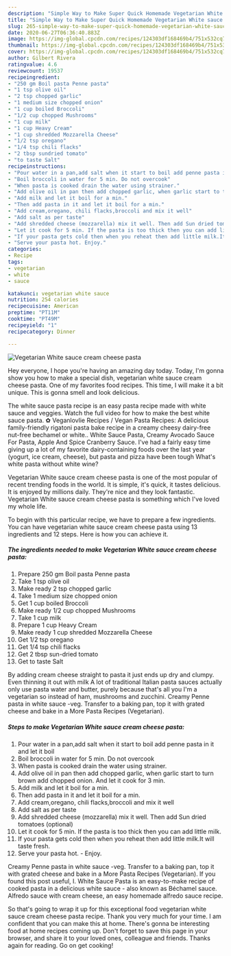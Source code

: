 ```yaml
---
description: "Simple Way to Make Super Quick Homemade Vegetarian White sauce cream cheese pasta"
title: "Simple Way to Make Super Quick Homemade Vegetarian White sauce cream cheese pasta"
slug: 265-simple-way-to-make-super-quick-homemade-vegetarian-white-sauce-cream-cheese-pasta
date: 2020-06-27T06:36:40.883Z
image: https://img-global.cpcdn.com/recipes/124303df168469b4/751x532cq70/vegetarian-white-sauce-cream-cheese-pasta-recipe-main-photo.jpg
thumbnail: https://img-global.cpcdn.com/recipes/124303df168469b4/751x532cq70/vegetarian-white-sauce-cream-cheese-pasta-recipe-main-photo.jpg
cover: https://img-global.cpcdn.com/recipes/124303df168469b4/751x532cq70/vegetarian-white-sauce-cream-cheese-pasta-recipe-main-photo.jpg
author: Gilbert Rivera
ratingvalue: 4.6
reviewcount: 19537
recipeingredient:
- "250 gm Boil pasta Penne pasta"
- "1 tsp olive oil"
- "2 tsp chopped garlic"
- "1 medium size chopped onion"
- "1 cup boiled Broccoli"
- "1/2 cup chopped Mushrooms"
- "1 cup milk"
- "1 cup Heavy Cream"
- "1 cup shredded Mozzarella Cheese"
- "1/2 tsp oregano"
- "1/4 tsp chili flacks"
- "2 tbsp sundried tomato"
- "to taste Salt"
recipeinstructions:
- "Pour water in a pan,add salt when it start to boil add penne pasta in it and let it boil"
- "Boil broccoli in water for 5 min. Do not overcook"
- "When pasta is cooked drain the water using strainer."
- "Add olive oil in pan then add chopped garlic, when garlic start to turn brown add chopped onion. And let it cook for 3 min."
- "Add milk and let it boil for a min."
- "Then add pasta in it and let it boil for a min."
- "Add cream,oregano, chili flacks,broccoli and mix it well"
- "Add salt as per taste"
- "Add shredded cheese (mozzarella) mix it well. Then add Sun dried tomatoes (optional)"
- "Let it cook for 5 min. If the pasta is too thick then you can add little milk."
- "If your pasta gets cold then when you reheat then add little milk.It will taste fresh."
- "Serve your pasta hot. Enjoy."
categories:
- Recipe
tags:
- vegetarian
- white
- sauce

katakunci: vegetarian white sauce 
nutrition: 254 calories
recipecuisine: American
preptime: "PT11M"
cooktime: "PT49M"
recipeyield: "1"
recipecategory: Dinner

---
```



![Vegetarian White sauce cream cheese pasta](https://img-global.cpcdn.com/recipes/124303df168469b4/751x532cq70/vegetarian-white-sauce-cream-cheese-pasta-recipe-main-photo.jpg)

Hey everyone, I hope you're having an amazing day today. Today, I'm gonna show you how to make a special dish, vegetarian white sauce cream cheese pasta. One of my favorites food recipes. This time, I will make it a bit unique. This is gonna smell and look delicious.

The white sauce pasta recipe is an easy pasta recipe made with white sauce and veggies. Watch the full video for how to make the best white sauce pasta. ✿ Veganlovlie Recipes / Vegan Pasta Recipes: A delicious family-friendly rigatoni pasta bake recipe in a creamy cheesy dairy-free nut-free bechamel or white.. White Sauce Pasta, Creamy Avocado Sauce For Pasta, Apple And Spice Cranberry Sauce. I&#39;ve had a fairly easy time giving up a lot of my favorite dairy-containing foods over the last year (yogurt, ice cream, cheese), but pasta and pizza have been tough What&#39;s white pasta without white wine?

Vegetarian White sauce cream cheese pasta is one of the most popular of recent trending foods in the world. It is simple, it's quick, it tastes delicious. It is enjoyed by millions daily. They're nice and they look fantastic. Vegetarian White sauce cream cheese pasta is something which I've loved my whole life.


To begin with this particular recipe, we have to prepare a few ingredients. You can have vegetarian white sauce cream cheese pasta using 13 ingredients and 12 steps. Here is how you can achieve it.

<!--inarticleads1-->

##### The ingredients needed to make Vegetarian White sauce cream cheese pasta:

1. Prepare 250 gm Boil pasta Penne pasta
1. Take 1 tsp olive oil
1. Make ready 2 tsp chopped garlic
1. Take 1 medium size chopped onion
1. Get 1 cup boiled Broccoli
1. Make ready 1/2 cup chopped Mushrooms
1. Take 1 cup milk
1. Prepare 1 cup Heavy Cream
1. Make ready 1 cup shredded Mozzarella Cheese
1. Get 1/2 tsp oregano
1. Get 1/4 tsp chili flacks
1. Get 2 tbsp sun-dried tomato
1. Get to taste Salt


By adding cream cheese straight to pasta it just ends up dry and clumpy. Even thinning it out with milk A lot of traditional Italian pasta sauces actually only use pasta water and butter, purely because that&#39;s all you I&#39;m a vegetarian so instead of ham, mushrooms and zucchini. Creamy Penne pasta in white sauce -veg. Transfer to a baking pan, top it with grated cheese and bake in a More Pasta Recipes (Vegetarian). 

<!--inarticleads2-->

##### Steps to make Vegetarian White sauce cream cheese pasta:

1. Pour water in a pan,add salt when it start to boil add penne pasta in it and let it boil
1. Boil broccoli in water for 5 min. Do not overcook
1. When pasta is cooked drain the water using strainer.
1. Add olive oil in pan then add chopped garlic, when garlic start to turn brown add chopped onion. And let it cook for 3 min.
1. Add milk and let it boil for a min.
1. Then add pasta in it and let it boil for a min.
1. Add cream,oregano, chili flacks,broccoli and mix it well
1. Add salt as per taste
1. Add shredded cheese (mozzarella) mix it well. Then add Sun dried tomatoes (optional)
1. Let it cook for 5 min. If the pasta is too thick then you can add little milk.
1. If your pasta gets cold then when you reheat then add little milk.It will taste fresh.
1. Serve your pasta hot. - Enjoy.


Creamy Penne pasta in white sauce -veg. Transfer to a baking pan, top it with grated cheese and bake in a More Pasta Recipes (Vegetarian). If you found this post useful, I. White Sauce Pasta is an easy-to-make recipe of cooked pasta in a delicious white sauce - also known as Béchamel sauce. Alfredo sauce with cream cheese, an easy homemade alfredo sauce recipe. 

So that's going to wrap it up for this exceptional food vegetarian white sauce cream cheese pasta recipe. Thank you very much for your time. I am confident that you can make this at home. There's gonna be interesting food at home recipes coming up. Don't forget to save this page in your browser, and share it to your loved ones, colleague and friends. Thanks again for reading. Go on get cooking!
